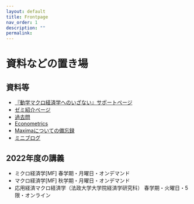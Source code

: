 ```yaml
---
layout: default
title: Frontpage
nav_order: 1
description: ""
permalink: 
---
```


# 資料などの置き場

## 資料等

* [『動学マクロ経済学へのいざない』サポートページ](https://www.rhasumi.net/wiki/wiki.cgi?page=dynamicmodels)
* [ゼミ紹介ページ](https://www.rhasumi.net/wiki/wiki.cgi?page=seminar)
* [過去問](https://www.rhasumi.net/wiki/wiki.cgi?page=%B2%E1%B5%EE%CC%E4)
* [Econometrics](https://www.rhasumi.net/wiki/wiki.cgi?page=Econometrics)
* [Maximaについての備忘録](https://www.rhasumi.net/wiki/wiki.cgi?page=Maxima%A4%CB%A4%C4%A4%A4%A4%C6%A4%CE%C8%F7%CB%BA%CF%BF)
* [ミニブログ](testpage)

## 2022年度の講義

* ミクロ経済学[MF] 春学期・月曜日・オンデマンド　
* マクロ経済学[MF] 秋学期・月曜日・オンデマンド　
* 応用経済マクロ経済学（法政大学大学院経済学研究科） 春学期・火曜日・5限・オンライン
<!-- * 過去の講義 -->


